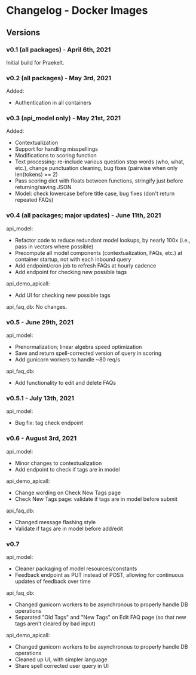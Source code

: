 # Changelog - Docker Images

## Versions

### v0.1 (all packages) - April 6th, 2021

Initial build for Praekelt.

### v0.2 (all packages) - May 3rd, 2021

Added:
- Authentication in all containers

### v0.3 (api_model only) - May 21st, 2021

Added:
- Contextualization
- Support for handling misspellings
- Modifications to scoring function
- Text processing: re-include various question stop words (who, what, etc.), change punctuation cleaning, bug fixes (pairwise when only len(tokens) == 2)
- Pass scoring dict with floats between functions, stringify just before returning/saving JSON
- Model: check lowercase before title case, bug fixes (don't return repeated FAQs)

### v0.4 (all packages; major updates) - June 11th, 2021

api_model:
- Refactor code to reduce redundant model lookups, by nearly 100x (i.e., pass in vectors where possible)
- Precompute all model components (contextualization, FAQs, etc.) at container startup, not with each inbound query
- Add endpoint/cron job to refresh FAQs at hourly cadence
- Add endpoint for checking new possible tags

api_demo_apicall:
- Add UI for checking new possible tags

api_faq_db: No changes.

### v0.5 - June 29th, 2021

api_model:
- Prenormalization; linear algebra speed optimization
- Save and return spell-corrected version of query in scoring
- Add gunicorn workers to handle ~80 req/s

api_faq_db:
- Add functionality to edit and delete FAQs

### v0.5.1 - July 13th, 2021

api_model:
- Bug fix: tag check endpoint

### v0.6 - August 3rd, 2021

api_model:
- Minor changes to contextualization
- Add endpoint to check if tags are in model

api_demo_apicall:
- Change wording on Check New Tags page
- Check New Tags page: validate if tags are in model before submit

api_faq_db:
- Changed message flashing style
- Validate if tags are in model before add/edit

### v0.7

api_model:
- Cleaner packaging of model resources/constants
- Feedback endpoint as PUT instead of POST, allowing for continuous updates of feedback over time

api_faq_db:
- Changed gunicorn workers to be asynchronous to properly handle DB operations
- Separated "Old Tags" and "New Tags" on Edit FAQ page (so that new tags aren't cleared by bad input)

api_demo_apicall:
- Changed gunicorn workers to be asynchronous to properly handle DB operations
- Cleaned up UI, with simpler language
- Share spell corrected user query in UI


